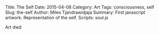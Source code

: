 Title: The Self
Date: 2015-04-08
Category: Art
Tags: consciousness, self
Slug: the-self
Author: Miles Tjandrawidjaja
Summary: First javascript artwork. Representation of the self.
Scripts: soul.js

Art
dwd
<canvas id="screen">
    <script type="text/javascript" src="../js/soul.js"> </script>
</canvas>
